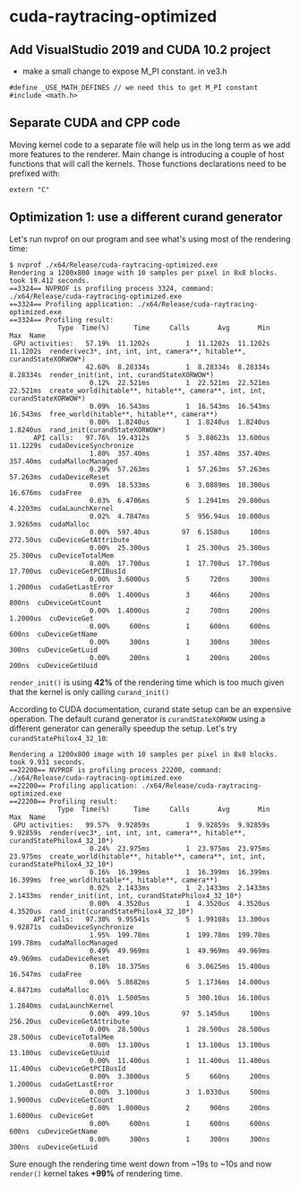 # cuda-raytracing-optimized

## Add VisualStudio 2019 and CUDA 10.2 project

- make a small change to expose M_PI constant. in ve3.h

```
#define _USE_MATH_DEFINES // we need this to get M_PI constant
#include <math.h>
```

## Separate CUDA and CPP code

Moving kernel code to a separate file will help us in the long term
as we add more features to the renderer. Main change is introducing
a couple of host functions that will call the kernels. Those functions
declarations need to be prefixed with:
```
extern "C"
```

## Optimization 1: use a different curand generator

Let's run nvprof on our program and see what's using most of the rendering time:
```
$ nvprof ./x64/Release/cuda-raytracing-optimized.exe
Rendering a 1200x800 image with 10 samples per pixel in 8x8 blocks.
took 19.412 seconds.
==3324== NVPROF is profiling process 3324, command: ./x64/Release/cuda-raytracing-optimized.exe
==3324== Profiling application: ./x64/Release/cuda-raytracing-optimized.exe
==3324== Profiling result:
            Type  Time(%)      Time     Calls       Avg       Min       Max  Name
 GPU activities:   57.19%  11.1202s         1  11.1202s  11.1202s  11.1202s  render(vec3*, int, int, int, camera**, hitable**, curandStateXORWOW*)
                   42.60%  8.28334s         1  8.28334s  8.28334s  8.28334s  render_init(int, int, curandStateXORWOW*)
                    0.12%  22.521ms         1  22.521ms  22.521ms  22.521ms  create_world(hitable**, hitable**, camera**, int, int, curandStateXORWOW*)
                    0.09%  16.543ms         1  16.543ms  16.543ms  16.543ms  free_world(hitable**, hitable**, camera**)
                    0.00%  1.8240us         1  1.8240us  1.8240us  1.8240us  rand_init(curandStateXORWOW*)
      API calls:   97.76%  19.4312s         5  3.88623s  13.600us  11.1229s  cudaDeviceSynchronize
                    1.80%  357.40ms         1  357.40ms  357.40ms  357.40ms  cudaMallocManaged
                    0.29%  57.263ms         1  57.263ms  57.263ms  57.263ms  cudaDeviceReset
                    0.09%  18.533ms         6  3.0889ms  10.300us  16.676ms  cudaFree
                    0.03%  6.4706ms         5  1.2941ms  29.800us  4.2203ms  cudaLaunchKernel
                    0.02%  4.7847ms         5  956.94us  10.000us  3.9265ms  cudaMalloc
                    0.00%  597.40us        97  6.1580us     100ns  272.50us  cuDeviceGetAttribute
                    0.00%  25.300us         1  25.300us  25.300us  25.300us  cuDeviceTotalMem
                    0.00%  17.700us         1  17.700us  17.700us  17.700us  cuDeviceGetPCIBusId
                    0.00%  3.6000us         5     720ns     300ns  1.2000us  cudaGetLastError
                    0.00%  1.4000us         3     466ns     200ns     800ns  cuDeviceGetCount
                    0.00%  1.4000us         2     700ns     200ns  1.2000us  cuDeviceGet
                    0.00%     600ns         1     600ns     600ns     600ns  cuDeviceGetName
                    0.00%     300ns         1     300ns     300ns     300ns  cuDeviceGetLuid
                    0.00%     200ns         1     200ns     200ns     200ns  cuDeviceGetUuid
```

`render_init()` is using **42%** of the rendering time which is too much given that the kernel is only calling `curand_init()`

According to CUDA documentation, curand state setup can be an expensive operation. The default curand generator is `curandStateXORWOW`
using a different generator can generally speedup the setup. Let's try `curandStatePhilox4_32_10`:

```
Rendering a 1200x800 image with 10 samples per pixel in 8x8 blocks.
took 9.931 seconds.
==22200== NVPROF is profiling process 22200, command: ./x64/Release/cuda-raytracing-optimized.exe
==22200== Profiling application: ./x64/Release/cuda-raytracing-optimized.exe
==22200== Profiling result:
            Type  Time(%)      Time     Calls       Avg       Min       Max  Name
 GPU activities:   99.57%  9.92859s         1  9.92859s  9.92859s  9.92859s  render(vec3*, int, int, int, camera**, hitable**, curandStatePhilox4_32_10*)
                    0.24%  23.975ms         1  23.975ms  23.975ms  23.975ms  create_world(hitable**, hitable**, camera**, int, int, curandStatePhilox4_32_10*)
                    0.16%  16.399ms         1  16.399ms  16.399ms  16.399ms  free_world(hitable**, hitable**, camera**)
                    0.02%  2.1433ms         1  2.1433ms  2.1433ms  2.1433ms  render_init(int, int, curandStatePhilox4_32_10*)
                    0.00%  4.3520us         1  4.3520us  4.3520us  4.3520us  rand_init(curandStatePhilox4_32_10*)
      API calls:   97.30%  9.95541s         5  1.99108s  13.300us  9.92871s  cudaDeviceSynchronize
                    1.95%  199.78ms         1  199.78ms  199.78ms  199.78ms  cudaMallocManaged
                    0.49%  49.969ms         1  49.969ms  49.969ms  49.969ms  cudaDeviceReset
                    0.18%  18.375ms         6  3.0625ms  15.400us  16.547ms  cudaFree
                    0.06%  5.8682ms         5  1.1736ms  14.000us  4.8471ms  cudaMalloc
                    0.01%  1.5005ms         5  300.10us  16.100us  1.2840ms  cudaLaunchKernel
                    0.00%  499.10us        97  5.1450us     100ns  256.20us  cuDeviceGetAttribute
                    0.00%  28.500us         1  28.500us  28.500us  28.500us  cuDeviceTotalMem
                    0.00%  13.100us         1  13.100us  13.100us  13.100us  cuDeviceGetUuid
                    0.00%  11.400us         1  11.400us  11.400us  11.400us  cuDeviceGetPCIBusId
                    0.00%  3.3000us         5     660ns     200ns  1.2000us  cudaGetLastError
                    0.00%  3.1000us         3  1.0330us     500ns  1.9000us  cuDeviceGetCount
                    0.00%  1.8000us         2     900ns     200ns  1.6000us  cuDeviceGet
                    0.00%     600ns         1     600ns     600ns     600ns  cuDeviceGetName
                    0.00%     300ns         1     300ns     300ns     300ns  cuDeviceGetLuid
```

Sure enough the rendering time went down from ~19s to ~10s and now `render()` kernel takes **+99%** of rendering time.